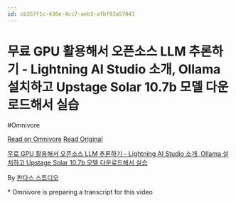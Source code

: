 ```yaml
---
id: cb357f1c-436e-4cc7-aeb3-afbf93a57841
---
```


# 무료 GPU 활용해서 오픈소스 LLM 추론하기 - Lightning AI Studio 소개, Ollama 설치하고 Upstage Solar 10.7b 모델 다운로드해서 실습
#Omnivore
 
[Read on Omnivore](https://omnivore.app/me/https-youtube-com-watch-v-p-p-7-gk-5-tp-cg-y-191f2ae1b29)
[Read Original](https://youtube.com/watch?v=pP7Gk5TPCgY)
 
[무료 GPU 활용해서 오픈소스 LLM 추론하기 - Lightning AI Studio 소개, Ollama 설치하고 Upstage Solar 10.7b 모델 다운로드해서 실습](https://youtube.com/watch?v=pP7Gk5TPCgY)

By [판다스 스튜디오](https://www.youtube.com/@pandas-data-studio)

\* Omnivore is preparing a transcript for this video